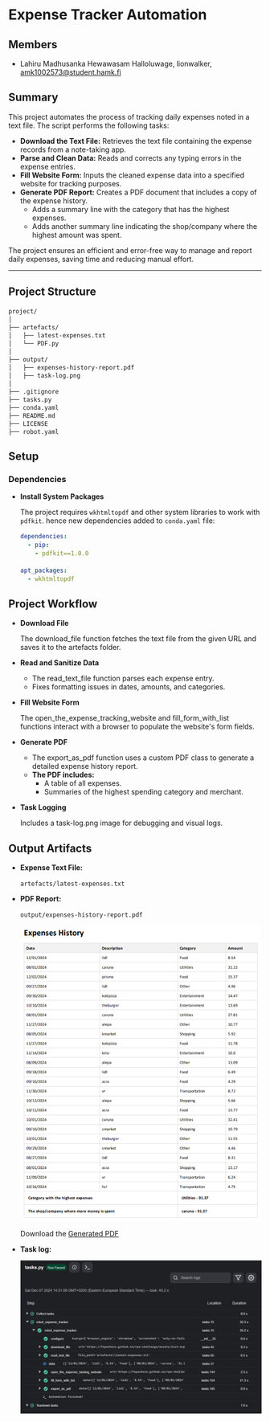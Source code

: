 # Expense Tracker Automation

## Members

  - Lahiru Madhusanka Hewawasam Halloluwage, lionwalker, amk1002573@student.hamk.fi

## Summary

  This project automates the process of tracking daily expenses noted in a text file. The script performs the following tasks:

  - __Download the Text File:__ Retrieves the text file containing the expense records from a note-taking app.
  - __Parse and Clean Data:__ Reads and corrects any typing errors in the expense entries.
  - __Fill Website Form:__ Inputs the cleaned expense data into a specified website for tracking purposes.
  - __Generate PDF Report:__ Creates a PDF document that includes a copy of the expense history.
    - Adds a summary line with the category that has the highest expenses.
    - Adds another summary line indicating the shop/company where the highest amount was spent.

  The project ensures an efficient and error-free way to manage and report daily expenses, saving time and reducing manual effort.

---

## Project Structure

  ```
  project/
  │
  ├── artefacts/
  │   ├── latest-expenses.txt
  │   └── PDF.py
  │
  ├── output/
  │   ├── expenses-history-report.pdf  
  │   ├── task-log.png
  │
  ├── .gitignore  
  ├── tasks.py
  ├── conda.yaml
  ├── README.md
  ├── LICENSE
  ├── robot.yaml
  ```

## Setup

### Dependencies

- **Install System Packages**  

  The project requires `wkhtmltopdf` and other system libraries to work with `pdfkit`. hence new dependencies added to `conda.yaml` file:

  ```yaml
  dependencies:
    - pip:
      - pdfkit==1.0.0
         
  apt_packages:
    - wkhtmltopdf
  ```

## Project Workflow

- **Download File**

    The download_file function fetches the text file from the given URL and saves it to the artefacts folder.

- **Read and Sanitize Data**

    - The read_text_file function parses each expense entry.
    - Fixes formatting issues in dates, amounts, and categories.

- **Fill Website Form**

    The open_the_expense_tracking_website and fill_form_with_list functions interact with a browser to populate the website's form fields.

- **Generate PDF**

    - The export_as_pdf function uses a custom PDF class to generate a detailed expense history report.
    - **The PDF includes:**
      - A table of all expenses.
      - Summaries of the highest spending category and merchant.

- **Task Logging**

    Includes a task-log.png image for debugging and visual logs.

## Output Artifacts

  - **Expense Text File:**

    ```artefacts/latest-expenses.txt```

  - **PDF Report:**

    ```output/expenses-history-report.pdf```

    ![Preview of the PDF](output/pdf-preview.png "Preview of the PDF")

    Download the [Generated PDF](output/expenses-history-report.pdf)

  - **Task log:**

    ![Log of tasks](output/task-log.png "Log of tasks")